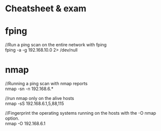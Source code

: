 # Cheatsheet & exam

# fping
  //Run a ping scan on the entire network with fping<br>
  fping -a -g 192.168.10.0 2> /dev/null

# nmap 
  //Running a ping scan with nmap reports<br>
  nmap -sn -n 192.168.6.* 

  //run nmap only on the alive hosts<br>
  nmap -sS 192.168.6.1,5,88,115 

  //Fingerprint the operating systems running on the hosts with the -O nmap option.<br>
  nmap -O 192.168.6.1 
